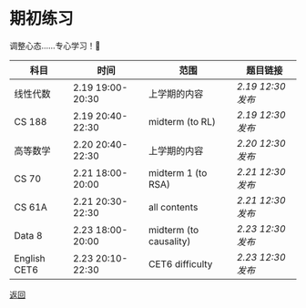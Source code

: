 # 期初练习

调整心态……专心学习！💯

| 科目     | 时间             | 范围            | 题目链接 |
| -------- | ---------------- | --------------- | -------- |
| 线性代数 | 2.19 19:00-20:30 | 上学期的内容 | *2.19 12:30发布* |
| CS 188   | 2.19 20:40-22:30 | midterm (to RL) | *2.19 12:30发布* |
| 高等数学 | 2.20 20:40-22:30 | 上学期的内容 | *2.20 12:30发布*|
| CS 70    | 2.21 18:00-20:00 | midterm 1 (to RSA)|*2.21 12:30发布*|
| CS 61A |2.21 20:30-22:30|all contents|*2.21 12:30发布*|
|Data 8| 2.23 18:00-20:00|midterm (to causality)|*2.23 12:30发布*|
|English CET6|2.23 20:10-22:30|CET6 difficulty|*2.23 12:30发布*|

[返回](/24sp/week0)